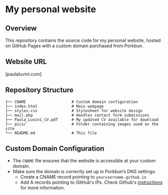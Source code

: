 # My personal website

## Overview
This repository contains the source code for my personal website, hosted on GitHub Pages with a custom domain purchased from Porkbun.

## Website URL
[paulaluvini.com]

## Repository Structure
```
├── CNAME                    # Custom domain configuration
├── index.html               # Main webpage
├── styles.css               # Stylesheet for website design
├── mail.php                 # Handles contact form submissions
├── Paula_Luvini_CV.pdf      # My updated CV available for download
├── pics/                    # Folder containing images used on the site
└── README.md                # This file
```

## Custom Domain Configuration
- The `CNAME` file ensures that the website is accessible at your custom domain.
- Make sure the domain is correctly set up in Porkbun’s DNS settings:
  - Create a CNAME record pointing to `yourusername.github.io`
  - Add A records pointing to GitHub's IPs. Check Github's [instructions](https://docs.github.com/en/pages/configuring-a-custom-domain-for-your-github-pages-site/managing-a-custom-domain-for-your-github-pages-site) for more information.
